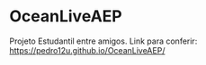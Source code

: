 # OceanLiveAEP
Projeto Estudantil entre amigos. Link para conferir: https://pedro12u.github.io/OceanLiveAEP/
